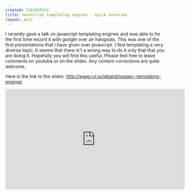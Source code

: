 ```yaml
--- 
created: 1362030341
title: Javascript templating engines - quick overview
layout: post
---
```

<p>I recently gave a talk on javascript templating engines and was able to for the first time record it with google over air hangouts. This was one of the first presentations that I have given over javascript. I find templating a very diverse topic. It seems that there is't a wrong way to do it only that that you are doing it. Hopefully you will find this useful. Please feel free to leave comments on youtube or on the slides. Any content corrections are quite welcome.</p>
<p>Here is the link to the slides. <a target="_blank" href="http://www.rvl.io/jebaird/iowajs--templating-engines">http://www.rvl.io/jebaird/iowajs--templating-engines</a></p>
<p><iframe width="560" height="315" frameborder="0" src="http://www.youtube.com/embed/6R9TZgWjB8M" allowfullscreen=""></iframe><br />
&nbsp;</p>
<p>&nbsp;</p>
